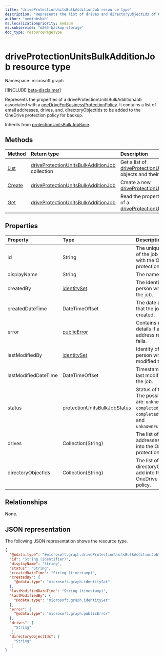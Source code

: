 ```yaml
---
title: "driveProtectionUnitsBulkAdditionJob resource type"
description: "Represents the list of drives and directoryObjectIds of OneDrive users to be added into the corresponding OneDrive protection policy."
author: "neminbshah"
ms.localizationpriority: medium
ms.subservice: "m365-backup-storage"
doc_type: resourcePageType
---
```


# driveProtectionUnitsBulkAdditionJob resource type

Namespace: microsoft.graph

[!INCLUDE [beta-disclaimer](../../includes/beta-disclaimer.md)]

Represents the properties of a driveProtectionUnitsBulkAdditionJob associated with a [oneDriveForBusinessProtectionPolicy](../resources/onedriveforbusinessprotectionpolicy.md). It contains a list of email addresses, drives, and, directoryObjectIds to be added to the OneDrive protection policy for backup.

Inherits from [protectionUnitsBulkJobBase](../resources/protectionunitsbulkjobbase.md).

## Methods

|Method|Return type|Description|
|:---|:---|:---|
|[List](../api/onedriveforbusinessprotectionpolicy-list-driveprotectionunitsbulkadditionjobs.md)|[driveProtectionUnitsBulkAdditionJob](../resources/driveprotectionunitsbulkadditionjob.md) collection|Get a list of [driveProtectionUnitsBulkAdditionJob](../resources/driveprotectionunitsbulkadditionjob.md) objects and their properties.|
|[Create](../api/driveprotectionunitsbulkadditionjobs-post.md)|[driveProtectionUnitsBulkAdditionJob](../resources/driveprotectionunitsbulkadditionjob.md)|Create a new [driveProtectionUnitsBulkAdditionJob](../resources/driveprotectionunitsbulkadditionjob.md).|
|[Get](../api/driveprotectionunitsbulkadditionjobs-get.md)|[driveProtectionUnitsBulkAdditionJob](../resources/driveprotectionunitsbulkadditionjob.md)|Read the properties and relationships of a [driveProtectionUnitsBulkAdditionJob](../resources/driveprotectionunitsbulkadditionjob.md).|

## Properties

|Property|Type|Description|
|:---|:---|:---|
|id|String|The unique identifier of the job associated with the OneDrive protection policy.|
|displayName|String|The name of the job.|
|createdBy|[identitySet](../resources/identityset.md)|The identity of the person who created the job.|
|createdDateTime|DateTimeOffset|The date and time that the job was created.|
|error|[publicError](../resources/publicerror.md)|Contains error details if any email address resolution fails.|
|lastModifiedBy|[identitySet](../resources/identityset.md)|Identity of the person who last modified the job.|
|lastModifiedDateTime|DateTimeOffset|Timestamp of the last modification to the job.|
|status|[protectionUnitsBulkJobStatus](../resources/protectionunitsbulkjobbase.md#protectionunitsbulkjobstatus-values )|Status of the job. The possible values are:  `unknown`, `active`, `completed`, `completedWithErrors`, and  `unknownFutureValue`.|
|drives|Collection(String)|The list of email addresses to add into the OneDrive protection policy.|
|directoryObjectIds|Collection(String)|The list of OneDrive directoryObjectIds to add into the OneDrive protection policy.|

## Relationships

None.

## JSON representation

The following JSON representation shows the resource type.
<!-- {
  "blockType": "resource",
  "keyProperty": "id",
  "@odata.type": "microsoft.graph.driveProtectionUnitsBulkAdditionJob",
  "baseType": "microsoft.graph.protectionUnitsBulkJobBase",
  "openType": false
}
-->
``` json
{
  "@odata.type": "#microsoft.graph.driveProtectionUnitsBulkAdditionJob",
  "id": "String (identifier)",
  "displayName": "String",
  "status": "String",
  "createdDateTime": "String (timestamp)",
  "createdBy": {
    "@odata.type": "microsoft.graph.identitySet"
  },
  "lastModifiedDateTime": "String (timestamp)",
  "lastModifiedBy": {
    "@odata.type": "microsoft.graph.identitySet"
  },
  "error": {
    "@odata.type": "microsoft.graph.publicError"
  },
  "drives": [
    "String"
   ],
  "directoryObjectIds": [
    "String"
   ]
}
```
